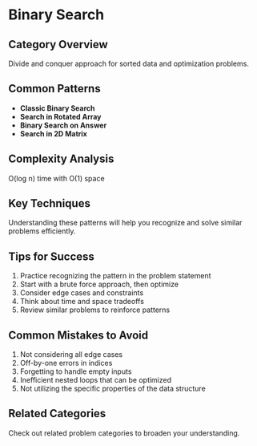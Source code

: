 # Binary Search

## Category Overview

Divide and conquer approach for sorted data and optimization problems.

## Common Patterns

- **Classic Binary Search**
- **Search in Rotated Array**
- **Binary Search on Answer**
- **Search in 2D Matrix**

## Complexity Analysis

O(log n) time with O(1) space

## Key Techniques

Understanding these patterns will help you recognize and solve similar problems efficiently.

## Tips for Success

1. Practice recognizing the pattern in the problem statement
2. Start with a brute force approach, then optimize
3. Consider edge cases and constraints
4. Think about time and space tradeoffs
5. Review similar problems to reinforce patterns

## Common Mistakes to Avoid

1. Not considering all edge cases
2. Off-by-one errors in indices
3. Forgetting to handle empty inputs
4. Inefficient nested loops that can be optimized
5. Not utilizing the specific properties of the data structure

## Related Categories

Check out related problem categories to broaden your understanding.
